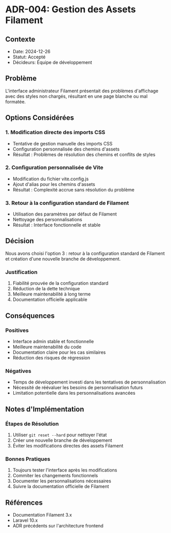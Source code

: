 # ADR-004: Gestion des Assets Filament

## Contexte
- Date: 2024-12-26
- Statut: Accepté
- Décideurs: Équipe de développement

## Problème
L'interface administrateur Filament présentait des problèmes d'affichage avec des styles non chargés, résultant en une page blanche ou mal formatée.

## Options Considérées

### 1. Modification directe des imports CSS
- Tentative de gestion manuelle des imports CSS
- Configuration personnalisée des chemins d'assets
- Résultat : Problèmes de résolution des chemins et conflits de styles

### 2. Configuration personnalisée de Vite
- Modification du fichier vite.config.js
- Ajout d'alias pour les chemins d'assets
- Résultat : Complexité accrue sans résolution du problème

### 3. Retour à la configuration standard de Filament
- Utilisation des paramètres par défaut de Filament
- Nettoyage des personnalisations
- Résultat : Interface fonctionnelle et stable

## Décision
Nous avons choisi l'option 3 : retour à la configuration standard de Filament et création d'une nouvelle branche de développement.

### Justification
1. Fiabilité prouvée de la configuration standard
2. Réduction de la dette technique
3. Meilleure maintenabilité à long terme
4. Documentation officielle applicable

## Conséquences

### Positives
- Interface admin stable et fonctionnelle
- Meilleure maintenabilité du code
- Documentation claire pour les cas similaires
- Réduction des risques de régression

### Négatives
- Temps de développement investi dans les tentatives de personnalisation
- Nécessité de réévaluer les besoins de personnalisation futurs
- Limitation potentielle dans les personnalisations avancées

## Notes d'Implémentation

### Étapes de Résolution
1. Utiliser `git reset --hard` pour nettoyer l'état
2. Créer une nouvelle branche de développement
3. Éviter les modifications directes des assets Filament

### Bonnes Pratiques
1. Toujours tester l'interface après les modifications
2. Commiter les changements fonctionnels
3. Documenter les personnalisations nécessaires
4. Suivre la documentation officielle de Filament

## Références
- Documentation Filament 3.x
- Laravel 10.x
- ADR précédents sur l'architecture frontend
